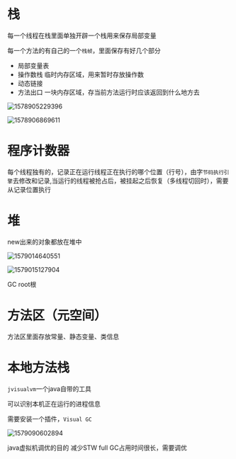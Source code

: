 # 栈

每一个线程在栈里面单独开辟一个栈用来保存局部变量

每一个方法的有自己的一个`栈帧`，里面保存有好几个部分

- 局部变量表
- 操作数栈       临时内存区域，用来暂时存放操作数
- 动态链接
- 方法出口      一块内存区域，存当前方法运行时应该返回到什么地方去

![1578905229396](C:\Users\888\AppData\Roaming\Typora\typora-user-images\1578905229396.png)

![1578906869611](C:\Users\888\AppData\Roaming\Typora\typora-user-images\1578906869611.png)

# 程序计数器

每个线程独有的，记录正在运行线程正在执行的哪个位置（行号），由字`节码执行引擎`去修改和记录,当运行的线程被抢占后，被挂起之后恢复（多线程切回时），需要从记录位置执行 

# 堆

new出来的对象都放在堆中

![1579014640551](C:\Users\888\AppData\Roaming\Typora\typora-user-images\1579014640551.png)

![1579015127904](C:\Users\888\AppData\Roaming\Typora\typora-user-images\1579015127904.png)

GC root根

# 方法区（元空间）

方法区里面存放常量、静态变量、类信息 

# 本地方法栈



`jvisualvm`一个java自带的工具

可以识别本机正在运行的进程信息

需要安装一个插件，`Visual GC`

![1579090602894](C:\Users\888\AppData\Roaming\Typora\typora-user-images\1579090602894.png)

java虚拟机调优的目的 减少STW   full GC占用时间很长，需要调优